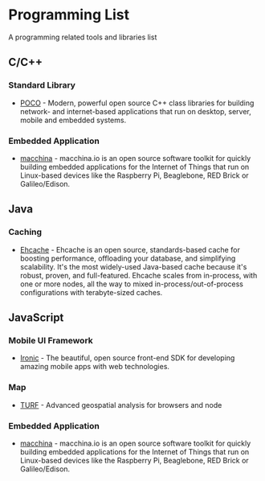 # Programming List
A programming related tools and libraries list

## C/C++

### Standard Library
- [POCO](http://pocoproject.org/) - Modern, powerful open source C++ class libraries for building network- and internet-based applications that run on desktop, server, mobile and embedded systems.

### Embedded Application
- [macchina](http://macchina.io/) - macchina.io is an open source software toolkit for quickly building embedded applications for the Internet of Things that run on Linux-based devices like the Raspberry Pi, Beaglebone, RED Brick or Galileo/Edison.

## Java

### Caching
- [Ehcache](http://ehcache.org/) - Ehcache is an open source, standards-based cache for boosting performance, offloading your database, and simplifying scalability. It's the most widely-used Java-based cache because it's robust, proven, and full-featured. Ehcache scales from in-process, with one or more nodes, all the way to mixed in-process/out-of-process configurations with terabyte-sized caches.

## JavaScript

### Mobile UI Framework
- [Ironic](http://ionicframework.com/) - The beautiful, open source front-end SDK for developing amazing mobile apps with web technologies.

### Map
- [TURF](http://turfjs.org/) - Advanced geospatial analysis for browsers and node

### Embedded Application
- [macchina](http://macchina.io/) - macchina.io is an open source software toolkit for quickly building embedded applications for the Internet of Things that run on Linux-based devices like the Raspberry Pi, Beaglebone, RED Brick or Galileo/Edison.
